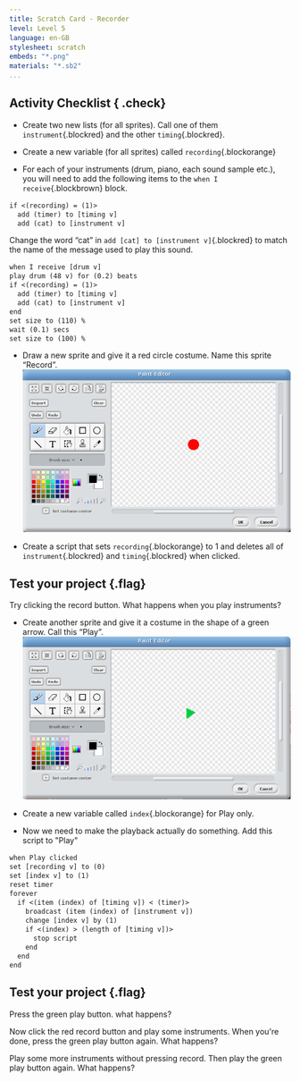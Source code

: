 ```yaml
---
title: Scratch Card - Recorder
level: Level 5
language: en-GB
stylesheet: scratch
embeds: "*.png"
materials: "*.sb2"
...
```


## Activity Checklist { .check}

+ Create two new lists (for all sprites). Call one of them 
  `instrument`{.blockred} and the other `timing`{.blockred}.

+ Create a new variable (for all sprites) called `recording`{.blockorange}

+ For each of your instruments (drum, piano, each sound sample etc.), you will 
  need to add the following items to the `when I receive`{.blockbrown} block. 
```blocks
if <(recording) = (1)>
  add (timer) to [timing v]
  add (cat) to [instrument v]
```
  Change the word “cat” in `add [cat] to [instrument v]`{.blockred} to match 
  the name of the message used to play this sound.
```blocks
when I receive [drum v]
play drum (48 v) for (0.2) beats
if <(recording) = (1)>
  add (timer) to [timing v]
  add (cat) to [instrument v]
end
set size to (110) %
wait (0.1) secs
set size to (100) %
```

+ Draw a new sprite and give it a red circle costume. Name this sprite “Record”.
  ![record costume](record-costume.png)

+ Create a script that sets `recording`{.blockorange} to 1 and deletes all of 
  `instrument`{.blockred} and `timing`{.blockred} when clicked. 

## Test your project {.flag}
  Try clicking the record button. What happens when you play instruments?

+ Create another sprite and give it a costume in the shape of a green arrow. 
  Call this “Play”.
  ![play costume](play-costume.png)

+ Create a new variable called `index`{.blockorange} for Play only.

+ Now we need to make the playback actually do something. Add this script to 
  "Play"
```
when Play clicked
set [recording v] to (0)
set [index v] to (1)
reset timer
forever
  if <(item (index) of [timing v]) < (timer)>
    broadcast (item (index) of [instrument v])
    change [index v] by (1)
    if <(index) > (length of [timing v])>
      stop script
    end
  end
end
```

## Test your project {.flag}
Press the green play button. what happens?

Now click the red record button and play some instruments. When you're done, 
press the green play button again. What happens?

Play some more instruments without pressing record. Then play the green play
button again. What happens?
